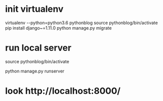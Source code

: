 # init virtualenv

virtualenv --python=python3.6 pythonblog
source pythonblog/bin/activate
pip install django~=1.11.0
python manage.py migrate


# run local server

source pythonblog/bin/activate

python manage.py runserver

# look  http://localhost:8000/
